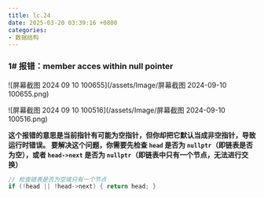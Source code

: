 ```yaml
---
title: lc.24
date: 2025-03-20 03:39:16 +0800
categories:
- 数据结构
---
```


### 1# 报错：member acces within null pointer

![屏幕截图 2024 09 10 100655](/assets/Image/屏幕截图 2024-09-10 100655.png)

![屏幕截图 2024 09 10 100516](/assets/Image/屏幕截图 2024-09-10 100516.png)

**这个报错的意思是当前指针有可能为空指针，但你却把它默认当成非空指针，导致运行时错误。 要解决这个问题，你需要先检查 `head` 是否为 `nullptr`（即链表是否为空），或者 `head->next` 是否为 `nullptr`（即链表中只有一个节点，无法进行交换）**

```cpp
// 检查链表是否为空或只有一个节点 
if (!head || !head->next) { return head; }
```